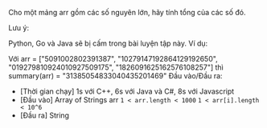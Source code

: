 
Cho một mảng arr gồm các số nguyên lớn, hãy tính tổng của các số đó.

Lưu ý:

Python, Go và Java sẽ bị cấm trong bài luyện tập này.
Ví dụ:

Với arr = ["5091002802391387", "10279147192864129192650", "019279810924010927509175", "1826091625162576108257"] thì summary(arr) = "31385054833040435201469"
Đầu vào/Đầu ra:

- [Thời gian chạy] 1s với C++, 6s với Java và C#, 8s với Javascript
- [Đầu vào] Array of Strings arr
`1 < arr.length < 1000`
`1 < arr[i].length < 10^6`
- [Đầu ra] String

